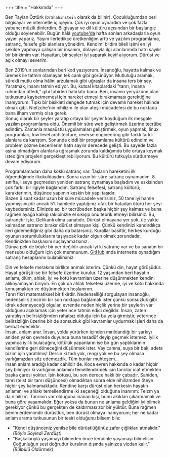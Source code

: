 +++
title = "Hakkımda"
+++

Ben Taylan Öztürk (`DrShahinstein` olarak da bilinir). Çocukluğumdan beri bilgisayar ve internetle iç içeyim. Çok iyi oyun oynardım ve çok fazla yabancı müzik dinlerdim. Bilgisayar ve dil kültürü açısından bir başlangıç olduğu söylenebilir. Bugün hâlâ [youtube'da](https://www.youtube.com/@bbunited_pvp) hafta sonları arkadaşlarla oyun yayını yaparız. Yaşım ilerledikçe üretkenliğim arttı ve yazılım programlama, satranç, felsefe gibi alanlara yöneldim. Kendimi bildim bileli işimi en iyi şekilde yapmaya çalışan bir insanım, dolayısıyla ilgi alanlarımda hatrı sayılır bir birikimim var. Hayattan, bir şeyleri iyi yaparak keyif alıyorum. Dürüst ve açık olmayı severim.

Ben 2019'un sonlarından beri kod yazıyorum. İnsanoğlu, hayatta kalmak ve üremek ile tatmin olamayan tek canlı gibi görünüyor. Mutluluğu aramak, sürekli mutlu olma hâlini arzulamak gibi uğraşlar da insana ters bir şey. Yaratmak, insanı tatmin ediyor. Bu, kutsal kitaplardaki "tanrı, insana ruhundan üfledi," gibi tabirleri hatırlatır bana. Ben, insanın yeryüzüne olan tutkusunu kaybetmemesi için hareket etmeyi bırakmaması gerektiğine inanıyorum: Tıpkı bir bisikleti dengede tutmak için devamlı hareket hâlinde olmak gibi. Nietzche'nin nihilizm ile olan ateşli mücadelesi de bu noktada bana ilham vermiş olsa gerek.<br/>
Sonuç olarak bir şeyler yaratıp ortaya bir şeyler koyduğum ilk meşgale yazılım programlama oldu. Önemli bir süre web geliştirmek üzerine tecrübe edindim. Zamanla masaüstü uygulamaları geliştirmek, oyun yapmak, linux programları, low level architecture, reverse engineering gibi farklı farklı alanlara da karıştım. Sonunda ciddi bir programlama kültürü edindim ve problem çözme becerilerim hatrı sayılır derecede gelişti. Bu sayede fazla aşina olmadığım alanlarla uğraşmak zorunda kaldığımda bile ortaya koymak istediğim projeleri gerçekleştirebiliyorum. Bu kültürü tutkuyla sürdürmeye devam ediyorum.

Programlamadan daha köklü satranç var. Taşların hareketini ilk öğrendiğimde ilkokuldaydım. Sonra uzun bir süre satranç oynamadım. 8. sınıfta, liseye geçmeden yeniden satranç oynamaya başladım ve eskisinden çok farklı bir ilgiyle bağlandım. Satranç felsefesi, satranç kültürü; karakterimin, düşünce yapımın keskin bir yapı taşıdır.<br/>
Bazen 6 saat kadar uzun bir süre mücadele verirsiniz, 50 tane iyi hamle yapmışsınızdır ancak 51. hamlede yaptığınız ufak bir hatadan ötürü her şeyi kaybedersiniz. Elinizde acı bir tecrübeden başka hiçbir şey kalmaz ve buna rağmen ayağa kalkıp rakibinizle el sıkışıp onu tebrik etmeyi bilirsiniz. Bu, satrançtır işte. Delikanlı olma sanatıdır. Dürüst olmayana yer yok, üç vakte kalmadan satrancı bırakır dürüst olmayan kişi. Çünkü kendinizi kandırdıkça ileri gidemediğiniz gibi daha da batarsınız. Kurallar basittir, herkes kurduğu oyunun sorumluluklarını taşıyacak kadar olgun olmak zorundadır. Kendinizden başkasını suçlayamazsınız.<br/>
Dünya pek de böyle bir yer değildir ancak iyi ki satranç var ve bu sanatın bir mensubu olduğum için çok memnunum. [GitHub](https://github.com/DrShahinstein)'ımda internette oynadığım satranç hesaplarımı bulabilirsiniz.

Din ve felsefe merakımı birlikte anmak isterim. Çünkü din, hayat görüşüdür. Hayat görüşü ise bir felsefe üzerine kurulur. 12 yaşımdan beri hayatın anlamı, ölüm, ahlak, iyi ve kötü kavramları üzerine düşünmekten kendini alıkoyamayan biriyim. En çok da ahlak felsefesi üzerine, iyi ve kötü hakkında konuşmaktan ve düşünmekten hoşlanırım.<br/>
Tanrı fikri matematiksel bir fikirdir. Nedenselliği sorgulayan insanoğlu, nedensellik zincirini bir son noktaya bağlamak ister çünkü sonsuzluk gibi idrak edemeyeceği olgular, evrende neden hiçlik yerine bir şeylerin var olduğunu açıklamak için yeterince tatmin edici değildir. İnsan, zaten yaratılışın belirsizliğinden rahatsız olduğu için bu yola girmiştir, yeterince belirsizliğin üzerine bir de sonsuzluk gibi kavramlar uydurmak işleri daha da berbat edecektir.<br/>
İnsan, anlam arar. İnsan, yolda yürürken içinden mırıldandığı bir şarkıyı aniden yakın çevrede duyunca buna tesadüf deyip geçmek istemez. İyilik yapınca iyilik bulacağını, kötülük yapanların ise bir gün yaptıklarının kendilerine geri döneceğini düşünmek ister. Vay canına, suya bir bak, adeta bizim için yaratılmış! Dersin ki tadı yok, rengi yok ve bu şey olmasa varlığımızdan söz edemezdik. Tüm bunlar muhteşem...<br/>
İnsan anlam aradığı kadar cahildir de. Koca evren hakkında o kadar hiçbir şey bilmiyor ki varlığının anlamını temellendirmek için tanrılar icat etmekten başka çaresi yoktur. İşin kötüsü, bu son derece haklı bir çabadır. Sahiden, tanrı (teist bir tanrı düşüncesi) olmadıktan sonra elde nihilizmden öteye hiçbir şey kalmamaktadır. Kendine karşı dürüst olan herkesin hayatın anlamını ve ahlakı temellendirme iki seçeneği olduğuna inanırım: Teizm ya da nihilizm. Tanrının var olduğuna inanan kişi, bunu akıldan çıkarmamalı ve buna göre yaşamalıdır. Eğer yoksa da bunun ne anlama geldiğini iyi bilmek gerekiyor çünkü bu gerçekten de kaldırması zor bir yüktür. Buna rağmen benim erdemimdir dürüstlük, ben dürüst olmaya inanıyorum; her ne kadar anlam arama tutkusunun bir tesiri olduğunu bilsem bile:<br/>

* "Kendi düşünceniz yenilse bile dürüstlüğünüz zafer çığlıkları atmalıdır."<br/>_(Böyle Söyledi Zerdüşt)_
* "Başkalarıyla yaşamayı bilmeden önce kendinle yaşamayı bilmelisin. Çoğunluğun sesi doğrudur kuralının dışında yalnızca vicdan kalır."<br/>_(Bülbülü Öldürmek)_